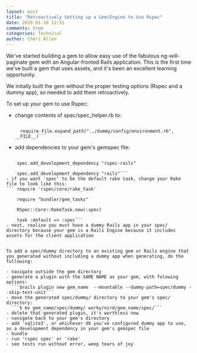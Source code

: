 ```yaml
---
layout: post
title: "Retroactively Setting up a Gem/Engine to Use Rspec"
date: 2016-01-18 12:51
comments: true
categories: Technical
author: Cheri Allen
---
```


We've started building a gem to allow easy use of the fabulous ng-will-paginate gem with an Angular-fronted Rails application. This is the first time we've built a gem that uses assets, and it's been an excellent learning opportunity.

We initally built the gem without the proper testing options (Rspec and a dummy app), so needed to add them retroactively.

To set up your gem to use Rspec:

- change contents of spec/spec_helper.rb to:
  ```ENV["RAILS_ENV"] ||= 'test'

    require File.expand_path("../dummy/config/environment.rb", __FILE__)```
- add dependencies to your gem's gemspec file:
```spec.add_development_dependency "rspec"

    spec.add_development_dependency "rspec-rails"

    spec.add_development_dependency "rails"```
- if you want 'spec' to be the default rake task, change your Rake file to look like this:
``` require 'rspec/core/rake_task'

    require "bundler/gem_tasks"

    RSpec::Core::RakeTask.new(:spec)

    task :default => :spec```
- next, realize you must have a dummy Rails app in your spec/ directory because your gem is a Rails Engine because it includes assets for the client application


To add a spec/dummy directory to an existing gem or Rails engine that you generated without including a dummy app when generating, do the following:

- navigate outside the gem directory
- generate a plugin with the SAME NAME as your gem, with folowing options:
  ```$rails plugin new gem_name  --mountable --dummy-path=spec/dummy --skip-test-unit```
- move the generated spec/dummy/ directory to your gem's spec/ directory:
  ```$ mv gem_name/spec/dummy/ worky/nird/gem_name/spec/```
- delete that generated plugin, it's worthless now
- navigate back to your gem's directory
- add 'sqlite3', or whichever db you've configured dummy app to use, as a development dependency in your gem's gemspec file
- bundle
- run 'rspec spec' or 'rake'
- see tests run without error, weep tears of joy


